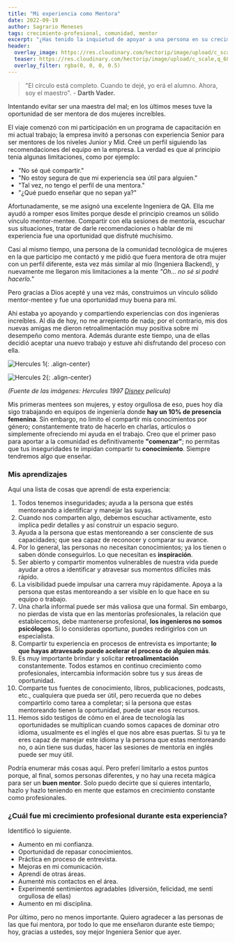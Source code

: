 ```yaml
---
title: "Mi experiencia como Mentora"
date: 2022-09-19
author: Sagrario Meneses
tags: crecimiento-profesional, comunidad, mentor
excerpt: "¿Has tenido la inquietud de apoyar a una persona en su crecimiento profesional? Te comparto mi experiencia intentandolo."
header:
  overlay_image: https://res.cloudinary.com/hectorip/image/upload/c_scale,q_68,w_1200/v1663605238/jon-tyson--xcojCHOSTU-unsplash_ylxtyn.jpg
  teaser: https://res.cloudinary.com/hectorip/image/upload/c_scale,q_68,w_300/v1663605238/jon-tyson--xcojCHOSTU-unsplash_ylxtyn.jpg
  overlay_filter: rgba(0, 0, 0, 0.5)
---
```


> "El círculo está completo. Cuando te dejé, yo erá el alumno. Ahora, soy el maestro". - **Darth Vader.**

Intentando evitar ser una maestra del mal; en los últimos meses tuve la oportunidad de ser mentora de dos mujeres increíbles.

El viaje comenzó con mi participación en un programa de capacitación en mi actual trabajo; la empresa invitó a personas con experiencia Senior para ser mentores de los niveles Junior y Mid. Creé un perfil siguiendo las recomendaciones del equipo en la empresa. La verdad es que al principio tenia algunas limitaciones, como por ejemplo:

- "No sé qué compartir."
- "No estoy segura de que mi experiencia sea útil para alguien."
- "Tal vez, no tengo el perfil de una mentora."
- "¿Qué puedo enseñar que no sepan ya?"

Afortunadamente, se me asignó una excelente Ingeniera de QA. Ella me ayudó a romper esos límites porque desde el principio creamos un sólido vínculo mentor-mentee. Compartir con ella sesiones de mentoría, escuchar sus situaciones, tratar de darle recomendaciones o hablar de mi experiencia fue una oportunidad que disfruté muchísimo.

Casi al mismo tiempo, una persona de la comunidad tecnológica de mujeres en la que participo me contactó y me pidió que fuera mentora de otra mujer con un perfil diferente, esta vez más similar al mío (Ingeniera Backend), y nuevamente me llegaron mis limitaciones a la mente _"Oh... no sé si podré hacerlo."_

Pero gracias a Dios acepté y una vez más, construimos un vínculo sólido mentor-mentee y fue una oportunidad muy buena para mí.

Ahi estaba yo apoyando y compartiendo experiencias con dos ingenieras increíbles. Al día de hoy, no me arrepiento de nada; por el contrario, mis dos nuevas amigas me dieron retroalimentación muy positiva sobre mi desempeño como mentora. Además durante este tiempo, una de ellas decidió aceptar una nuevo trabajo y estuve ahi disfrutando del proceso con ella.

![Hercules 1](https://res.cloudinary.com/hectorip/image/upload/c_scale,q_64,w_540/v1663559999/190726122-af5f2027-62c3-4ccb-8e4e-0cd3d78061df_weepz8.png){: .align-center}

![Hercules 2](https://res.cloudinary.com/hectorip/image/upload/c_scale,q_61,w_540/v1663560004/190726136-7bce6bad-633b-457a-b7f7-fb0876b2822d_ebghm2.png){: .align-center}

_(Fuente de las imágenes: Hercules 1997 [Disney](https://www.disney.com/ ) película)_

Mis primeras mentees son mujeres, y estoy orgullosa de eso, pues hoy día sigo trabajando en equipos de ingeniería donde **hay un 10% de presencia femenina**. Sin embargo, no limito el compartir mis conocimientos por género; constantemente trato de hacerlo en charlas, artículos o simplemente ofreciendo mi ayuda en el trabajo. Creo que el primer paso para aportar a la comunidad es definitivamente **"comenzar"**; no permitas que tus inseguridades te impidan compartir tu **conocimiento**. Siempre tendremos algo que enseñar.

### Mis aprendizajes

Aquí una lista de cosas que aprendí de esta experiencia:

1. Todos tenemos inseguridades; ayuda a la persona que estés mentoreando a identificar y manejar las suyas.
2. Cuando nos comparten algo, debemos escuchar activamente, esto implica pedir detalles y así construir un espacio seguro.
3. Ayuda a la persona que estas mentoreando a ser consciente de sus capacidades; que sea capaz de reconocer y comparar su avance.
4. Por lo general, las personas no necesitan conocimientos; ya los tienen o saben dónde conseguirlos. Lo que necesitan es **inspiración**.
5. Ser abierto y compartir momentos vulnerables de nuestra vida puede ayudar a otros a identificar y atravesar sus momentos difíciles más rápido.
6. La visibilidad puede impulsar una carrera muy rápidamente. Apoya a la persona que estas mentoreando a ser visible en lo que hace en su equipo o trabajo.
7. Una charla informal puede ser más valiosa que una formal. Sin embargo, no pierdas de vista que en las mentorías profesionales, la relación que establecemos, debe mantenerse profesional, **los ingenieros no somos psicólogos**. Si lo consideras oportuno, puedes redirigirlos con un especialista.
8. Compartir tu experiencia en procesos de entrevista es importante; **lo que hayas atravesado puede acelerar el proceso de alguien más**.
9. Es muy importante brindar y solicitar **retroalimentación** constantemente. Todos estamos en continuo crecimiento como profesionales, intercambia información sobre tus y sus áreas de oportunidad.
10. Comparte tus fuentes de conocimiento, libros, publicaciones, podcasts, etc., cualquiera que pueda ser útil, pero recuerda que no debes compartirlo como tarea a completar; si la persona que estas mentoreando tienen la oportunidad, puede usar esos recursos.
11. Hemos sido testigos de cómo en el área de tecnología las oportunidades se multiplican cuando somos capaces de dominar otro idioma, usualmente es el inglés el que nos abre esas puertas. Si tu ya te eres capaz de manejar este idioma y la persona que estas mentoreando no, o aún tiene sus dudas, hacer las sesiones de mentoría en inglés puede ser muy útil.

Podría enumerar más cosas aquí. Pero preferí limitarlo a estos puntos porque, al final, somos personas diferentes, y no hay una receta mágica para ser un **buen mentor**. Solo puedo decirte que si quieres intentarlo, hazlo y hazlo teniendo en mente que estamos en crecimiento constante como profesionales.

### ¿Cuál fue mi crecimiento profesional durante esta experiencia?

Identificó lo siguiente.

- Aumento en mi confianza.
- Oportunidad de repasar conocimientos.
- Práctica en proceso de entrevista.
- Mejoras en mi comunicación.
- Aprendí de otras áreas.
- Aumenté mis contactos en el área.
- Experimenté sentimientos agradables (diversión, felicidad, me sentí orgullosa de ellas)
- Aumento en mi disciplina.

Por último, pero no menos importante. Quiero agradecer a las personas de las que fui mentora, por todo lo que me enseñaron durante este tiempo; hoy, gracias a ustedes, soy mejor Ingeniera Senior que ayer.
